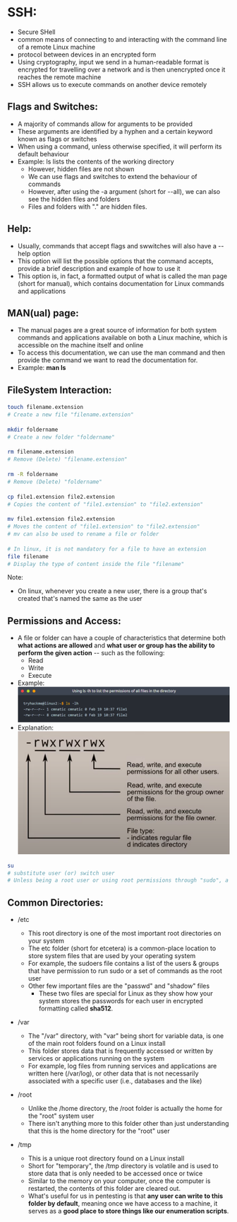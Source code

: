 # SSH:
* Secure SHell
* common means of connecting to and interacting with the command line of a remote Linux machine
* protocol between devices in an encrypted form
* Using cryptography, input we send in a human-readable format is encrypted for travelling over a network and is then unencrypted once it reaches the remote machine
* SSH allows us to execute commands on another device remotely

## Flags and Switches:
* A majority of commands allow for arguments to be provided
* These arguments are identified by a hyphen and a certain keyword known as flags or switches
* When using a command, unless otherwise specified, it will perform its default behaviour
* Example: ls lists the contents of the working directory
    * However, hidden files are not shown
    * We can use flags and switches to extend the behaviour of commands
    * However, after using the -a argument (short for --all), we can also see the hidden files and folders
    * Files and folders with "." are hidden files.

## Help:
* Usually, commands that accept flags and swwitches will also have a --help option
* This option will list the possible options that the command accepts, provide a brief description and example of how to use it
* This option is, in fact, a formatted output of what is called the man page (short for manual), which contains documentation for Linux commands and applications

## MAN(ual) page:
* The manual pages are a great source of information for both system commands and applications available on both a Linux machine, which is accessible on the machine itself and online
* To access this documentation, we can use the man command and then provide the command we want to read the documentation for. 
* Example: **man ls**

## FileSystem Interaction:
``` bash
touch filename.extension
# Create a new file "filename.extension"

mkdir foldername
# Create a new folder "foldername"

rm filename.extension
# Remove (Delete) "filename.extension"

rm -R foldername
# Remove (Delete) "foldername"

cp file1.extension file2.extension
# Copies the content of "file1.extension" to "file2.extension"

mv file1.extension file2.extension
# Moves the content of "file1.extension" to "file2.extension"
# mv can also be used to rename a file or folder

# In linux, it is not mandatory for a file to have an extension
file filename
# Display the type of content inside the file "filename"
```

Note:
* On linux, whenever you create a new user, there is a group that's created that's named the same as the user

## Permissions and Access:
* A file or folder can have a couple of characteristics that determine both **what actions are allowed** and **what user or group has the ability to perform the given action** -- such as the following:
    * Read
    * Write
    * Execute
* Example:
![Example-image](images/permissions.png)
* Explanation:  
![Explanation-image](images/permissions2.png)

``` bash
su
# substitute user (or) switch user
# Unless being a root user or using root permissions through "sudo", a user is required to know the user to switch to (userName) and the password
```

## Common Directories:
* /etc
    * This root directory is one of the most important root directories on your system
    * The etc folder (short for etcetera) is a common-place location to store system files that are used by your operating system
    * For example, the sudoers file contains a list of the users & groups that have permission to run sudo or a set of commands as the root user
    * Other few important files are the "passwd" and "shadow" files
        * These two files are special for Linux as they show how your system stores the passwords for each user in encrypted formatting called **sha512**.

* /var
    * The "/var" directory, with "var" being short for variable data,  is one of the main root folders found on a Linux install
    * This folder stores data that is frequently accessed or written by services or applications running on the system
    * For example, log files from running services and applications are written here (/var/log), or other data that is not necessarily associated with a specific user (i.e., databases and the like)

* /root
    * Unlike the /home directory, the /root folder is actually the home for the "root" system user
    * There isn't anything more to this folder other than just understanding that this is the home directory for the "root" user

* /tmp
    * This is a unique root directory found on a Linux install
    * Short for "temporary", the /tmp directory is volatile and is used to store data that is only needed to be accessed once or twice
    * Similar to the memory on your computer, once the computer is restarted, the contents of this folder are cleared out.
    * What's useful for us in pentesting is that **any user can write to this folder by default**, meaning once we have access to a machine, it serves as a **good place to store things like our enumeration scripts**.






